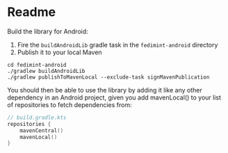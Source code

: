 # Readme
Build the library for Android:
1. Fire the `buildAndroidLib` gradle task in the `fedimint-android` directory
2. Publish it to your local Maven
```shell
cd fedimint-android
./gradlew buildAndroidLib
./gradlew publishToMavenLocal --exclude-task signMavenPublication
```

You should then be able to use the library by adding it like any other dependency in an Android project, given you add mavenLocal() to your list of repositories to fetch dependencies from:

```kotlin
// build.gradle.kts
repositories {
    mavenCentral()
    mavenLocal()
}
```
